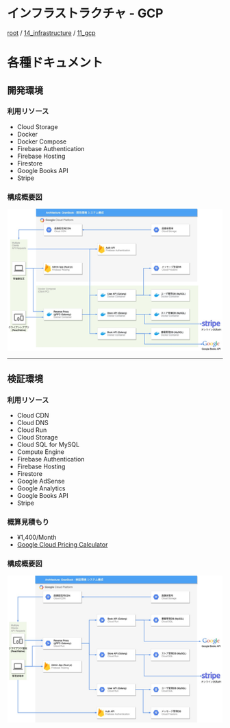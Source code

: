 # インフラストラクチャ - GCP

[root](./../../../README.md) 
/ [14_infrastructure](./../README.md) 
/ [11_gcp](./README.md)

# 各種ドキュメント

## 開発環境

### 利用リソース

* Cloud Storage
* Docker
* Docker Compose
* Firebase Authentication
* Firebase Hosting
* Firestore
* Google Books API
* Stripe

### 構成概要図

![開発環境 - 構成図](./gran-book-dev.jpg)

---

## 検証環境

### 利用リソース

* Cloud CDN
* Cloud DNS
* Cloud Run
* Cloud Storage
* Cloud SQL for MySQL
* Compute Engine
* Firebase Authentication
* Firebase Hosting
* Firestore
* Google AdSense
* Google Analytics
* Google Books API
* Stripe

### 概算見積もり

* ¥1,400/Month
* [Google Cloud Pricing Calculator](https://cloud.google.com/products/calculator/#id=29e79416-c2b1-47f0-a522-df691cda1bdd)

### 構成概要図

![検証環境 - 構成図](./gran-book-stg.jpg)
